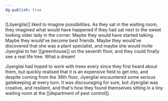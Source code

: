 ```yaml
---
dg-publish: true
---
```

[[Jiyergilai]] liked to imagine possibilities. As they sat in the waiting
room, they imagined what would have happened if they had sat next to the
sweet looking older lady in the corner. Maybe they would have started
talking. Maybe they would've become best friends. Maybe they would've
discovered that she was a plant specialist, and maybe she would invite
Jiyergilai to her [[greenhouse]] on the seventh floor, and they could
finally see a real life tree. What a dream!

Jiyergilai had hoped to work with trees every since they first heard
about them, but quickly realised that it is an expensive field to get
into, and despite coming from the 36th floor, Jiyergilai encountered
some serious gatekeeping at every turn. It was discouraging for sure,
but Jiyergilai was creative, and resilient, and that's how they found
themselves sitting in a tiny waiting room at the [[department of pest control]].
